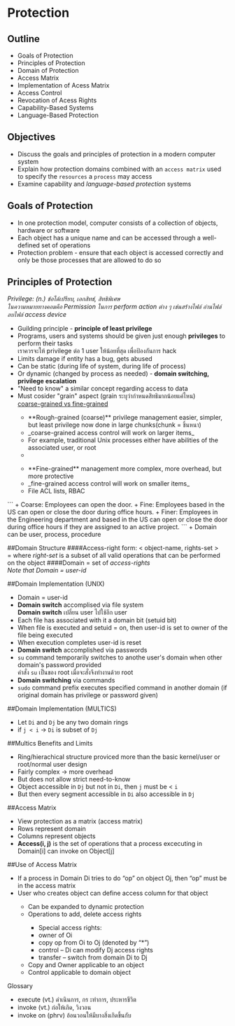 # Protection

## Outline
+ Goals of Protection
+ Principles of Protection
+ Domain of Protection
+ Access Matrix
+ Implementation of Acess Matrix
+ Access Control
+ Revocation of Acess Rights
+ Capability-Based Systems
+ Language-Based Protection

## Objectives
+ Discuss the goals and principles of protection in a modern computer system
+ Explain how protection domains combined with an `access matrix` used to specify the `resources` a `process` may access
+ Examine capability and _language-based protection_ systems

## Goals of Protection
+ In one protection model, computer consists of a collection of objects, hardware or software
+ Each object has a unique name and can be accessed through a well-defined set of operations
+ Protection problem - ensure that each object is accessed correctly and only be those processes that are allowed to do so

## Principles of Protection
_Privilege: (n.) ข้อได้เปรียบ, เอกสิทธ์, สิทธิพิเศษ_<br>
_ในความหมายทางคอมคือ Permission ในการ perform action ต่าง ๆ เช่นสร้างไฟล์ อ่านไฟล์ ลบไฟล์ access device_
+ Guilding principle - **principle of least privilege**
 + Programs, users and systems should be given just enough **privileges** to perform their tasks<br>
 เราควรจะให้ privilege ต่อ 1 user ให้น้อยที่สุด เพื่อป้องกันการ hack
 + Limits damage if entity has a bug, gets abused
 + Can be static (during life of system, during life of process)
 + Or dynamic (changed by process as needed) - **domain switching, privilege escalation**
 + "Need to know" a similar concept regarding access to data
 + Must cosider "grain" aspect (grain ระบุว่ากำหนดสิทธิมากน้อยแค่ไหน)<br>
 [coarse-grained vs fine-grained](http://www.webfarmr.eu/2011/05/coarse-grained-vs-fine-grained-access-control-part-i/)<br>
 <ul>
 <ul><li>**Rough-grained (coarse)** privilege management easier, simpler, but least privilege now done in large chunks(chunk = ชิ้นหนา)
  <li>_coarse-grained access control will work on larger items_</li>
  <li>For example, traditional Unix processes either have abilities of the associated user, or root<li>
 </ul>
 <ul><li>**Fine-grained** management more complex, more overhead, but more protective</li>
  <li>_fine-grained access control will work on smaller items_</li>
  <li>File ACL lists, RBAC</li>
 </ul>
</ul>
```
 + Coarse: Employees can open the door.
 + Fine: Employees based in the US can open or close the door during office hours.
 + Finer: Employees in the Engineering department and based in the US can open or close the door during office hours if they are assigned to an active project.
```
+ Domain can be user, process, procedure

##Domain Structure
####Access-right
form: < object-name, rights-set ><br>
= where _right-set_ is a subset of all valid operations that can be performed on the object
####Domain
= set of _access-rights_<br>
_Note that Domain = user-id_

##Domain Implementation (UNIX)
+ Domain = user-id
+ **Domain switch** accomplised via file system<br>
 **Domain switch** เปลี่ยน user ไปใช้อีก user
 + Each file has associated with it a domain bit (setuid bit)
 + When file is executed and setuid = on, then user-id is set to owner of the file being executed
 + When execution completes user-id is reset
+ **Domain switch** accomplished via passwords
 + `su` command temporarily switches to anothe user's domain when other domain's password provided<br>
   คำสั่ง `su` เป็นของ root เมื่อจะสั่งจึงทำงานด้วย root
+ **Domain switching** via commands
 + `sudo` command prefix executes specified command in another domain (if original domain has privilege or password given)

##Domain Implementation (MULTICS)
+ Let `Di` and `Dj` be any two domain rings
+ if `j < i` -> `Di` is subset of `Dj`

##Multics Benefits and Limits
+ Ring/hierachical structure proviced more than the basic kernel/user or root/normal user design
+ Fairly complex -> more overhead
+ But does not allow strict need-to-know
 + Object accessible in `Dj` but not in `Di`, then `j` must be < `i`
 + But then every segment accessible in `Di` also accessible in `Dj`

##Access Matrix
+ View protection as a matrix (access matrix)
+ Rows represent domain
+ Columns represent objects
+ **Access(i, j)** is the set of operations that a process excecuting in Domain[i] can invoke on Object[j]

##Use of Access Matrix
<ul>
<li>If a process in Domain Di tries to do “op” on object Oj, then “op” must be in the access matrix</li>
<li>User who creates object can define access column for that object</li>
<ul><li>Can be expanded to dynamic protection</li>
 <li>Operations to add, delete access rights</li>
 <ul><li>Special access rights:</li>
  <li>owner of Oi</li>
  <li>copy op from Oi to Oj (denoted by “*”)</li>
  <li>control – Di can modify Dj access rights</li>
  <li>transfer – switch from domain Di to Dj</li>
 </ul>
 <li>Copy and Owner applicable to an object</li>
 <li>Control applicable to domain object</li>
 </ul>
</ul>

Glossary
+ execute (vt.) ดำเนินการ, กร ะทำการ, ประหารชีวิต
+ invoke (vt.) ก่อให้เกิด, วิงวอน
+ invoke on (phrv) อ้อนวอนให้มีบางสิ่งเกิดขึ้นกับ
